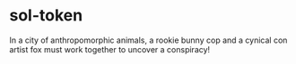 # sol-token
In a city of anthropomorphic animals, a rookie bunny cop and a cynical con artist fox must work together to uncover a conspiracy!
